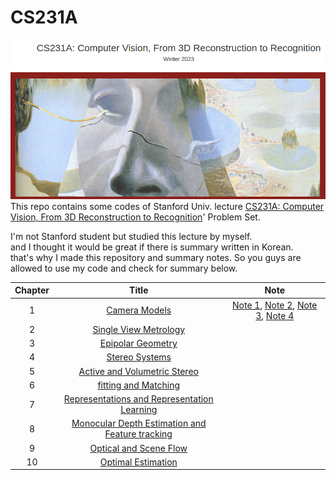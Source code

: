 # CS231A  
![img](/img/cs231a.png)
This repo contains some codes of Stanford Univ. lecture [CS231A: Computer Vision, From 3D Reconstruction to Recognition](https://web.stanford.edu/class/cs231a/index.html)' Problem Set.  
  
I'm not Stanford student but studied this lecture by myself.  
and I thought it would be great if there is summary written in Korean.  
that's why I made this repository and summary notes.
So you guys are allowed to use my code and check for summary below.  

Chapter | Title | Note
 :--: | :--: | :--: |
1 | [Camera Models](https://web.stanford.edu/class/cs231a/course_notes/01-camera-models.pdf) | [Note 1](https://faceyourfear.tistory.com/58), [Note 2](https://faceyourfear.tistory.com/59), [Note 3](https://faceyourfear.tistory.com/60), [Note 4](https://faceyourfear.tistory.com/61) |
2 | [Single View Metrology](https://web.stanford.edu/class/cs231a/course_notes/02-single-view-metrology.pdf) | |
3 | [Epipolar Geometry](https://web.stanford.edu/class/cs231a/course_notes/03-epipolar-geometry.pdf) | |
4 | [Stereo Systems](https://web.stanford.edu/class/cs231a/course_notes/04-stereo-systems.pdf) | |
5 | [Active and Volumetric Stereo](https://web.stanford.edu/class/cs231a/course_notes/05-active-volumetric-stereo.pdf) | |
6 | [fitting and Matching](https://web.stanford.edu/class/cs231a/course_notes/06-fitting-matching.pdf) | |
7 | [Representations and Representation Learning](https://web.stanford.edu/class/cs231a/course_notes/07-representation-learning.pdf) | |
8 | [Monocular Depth Estimation and Feature tracking](https://web.stanford.edu/class/cs231a/course_notes/08-monocular_depth_estimation.pdf) | |
9 | [Optical and Scene Flow](https://web.stanford.edu/class/cs231a/course_notes/09-optical-flow.pdf) | |
10 | [Optimal Estimation](https://web.stanford.edu/class/cs231a/course_notes/10-optimal-estimation.pdf) | |
